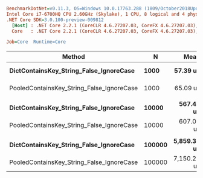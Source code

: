 ``` ini

BenchmarkDotNet=v0.11.3, OS=Windows 10.0.17763.288 (1809/October2018Update/Redstone5)
Intel Core i7-6700HQ CPU 2.60GHz (Skylake), 1 CPU, 8 logical and 4 physical cores
.NET Core SDK=3.0.100-preview-009812
  [Host] : .NET Core 2.2.1 (CoreCLR 4.6.27207.03, CoreFX 4.6.27207.03), 64bit RyuJIT
  Core   : .NET Core 2.2.1 (CoreCLR 4.6.27207.03, CoreFX 4.6.27207.03), 64bit RyuJIT

Job=Core  Runtime=Core  

```
|                                    Method |      N |        Mean |      Error |     StdDev | Ratio | RatioSD |
|------------------------------------------ |------- |------------:|-----------:|-----------:|------:|--------:|
|   **DictContainsKey_String_False_IgnoreCase** |   **1000** |    **57.39 us** |  **0.3320 us** |  **0.2943 us** |  **1.00** |    **0.00** |
| PooledContainsKey_String_False_IgnoreCase |   1000 |    65.09 us |  1.2893 us |  1.6306 us |  1.13 |    0.03 |
|                                           |        |             |            |            |       |         |
|   **DictContainsKey_String_False_IgnoreCase** |  **10000** |   **567.45 us** |  **1.3624 us** |  **1.2078 us** |  **1.00** |    **0.00** |
| PooledContainsKey_String_False_IgnoreCase |  10000 |   607.02 us | 11.7553 us | 16.0907 us |  1.06 |    0.03 |
|                                           |        |             |            |            |       |         |
|   **DictContainsKey_String_False_IgnoreCase** | **100000** | **5,859.31 us** | **19.1169 us** | **16.9466 us** |  **1.00** |    **0.00** |
| PooledContainsKey_String_False_IgnoreCase | 100000 | 7,150.20 us | 48.9513 us | 43.3940 us |  1.22 |    0.01 |
